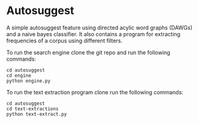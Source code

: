 # Autosuggest

A simple autosuggest feature using directed acylic word graphs (DAWGs) and a naive bayes classifier.
It also contains a program for extracting frequencies of a corpus using different filters.

To run the search engine clone the git repo and run the following commands:

	cd autosuggest
	cd engine
	python engine.py

To run the text extraction program clone run the following commands:

	cd autosuggest 
	cd text-extractions
	python text-extract.py
